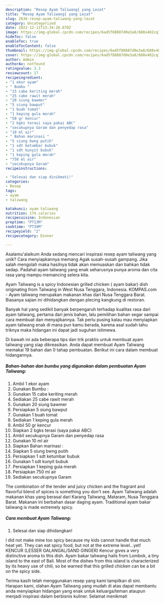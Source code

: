 ```yaml
---
description: "Resep Ayam Taliwang{ yang Lezat"
title: "Resep Ayam Taliwang{ yang Lezat"
slug: 2636-resep-ayam-taliwang-yang-lezat
category: Uncategorized
date: 2022-12-11T13:34:20.670Z
image: https://img-global.cpcdn.com/recipes/6ad5f88887d0e3a8/680x482cq70/ayam-taliwang-foto-resep-utama.jpg
hideToc: false
enableToc: true
enableTocContent: false
thumbnail: https://img-global.cpcdn.com/recipes/6ad5f88887d0e3a8/680x482cq70/ayam-taliwang-foto-resep-utama.jpg
cover: https://img-global.cpcdn.com/recipes/6ad5f88887d0e3a8/680x482cq70/ayam-taliwang-foto-resep-utama.jpg
author: Admin
authorAv: notfound
ratingvalue: 3.3
reviewcount: 17
recipeingredient:
- "1 ekor ayam"
- " Bumbu "
- "15 cabe keriting merah"
- "25 cabe rawit merah"
- "20 siung bawmer"
- "5 siung bawput"
- "1 buah tomat"
- "1 keping gula merah"
- "50 gr kencur"
- "2 bgks terasi saya pakai ABC"
- "secukupnya Garam dan penyedap rasa"
- "10 ml air"
- " Bahan marinasi "
- "5 siung bwng putih"
- "1 sdt ketumbar bubuk"
- "1 sdt kunyit bubuk"
- "1 keping gula merah"
- "750 ml air"
- "secukupnya Garam"
recipeinstructions:

- "Selesai dan siap dinikmati!"
categories:
- Resep
tags:
- ayam
- taliwang

katakunci: ayam taliwang 
nutrition: 174 calories
recipecuisine: Indonesian
preptime: "PT13M"
cooktime: "PT39M"
recipeyield: "2"
recipecategory: Dinner

---
```



Asalamu'alaikum Anda sedang mencari inspirasi resep ayam taliwang yang unik? Cara menyiapkannya memang Agak susah-susah gampang. Jika salah mengolah maka hasilnya tidak akan memuaskan dan bahkan tidak sedap. Padahal ayam taliwang yang enak seharusnya punya aroma dan cita rasa yang mampu memancing selera kita.


Ayam Taliwang is a spicy Indonesian grilled chicken ( ayam bakar) dish originating from Taliwang in West Nusa Tenggara, Indonesia. KOMPAS.com - Ayam taliwang merupakan makanan khas dari Nusa Tenggara Barat. Biasanya sajian ini dihidangkan dengan plecing kangkung di restoran.

Banyak hal yang sedikit banyak berpengaruh terhadap kualitas rasa dari ayam taliwang, pertama dari jenis bahan, lalu pemilihan bahan segar sampai cara membuat dan menyajikannya. Tak perlu pusing kalau mau menyiapkan ayam taliwang enak di mana pun kamu berada, karena asal sudah tahu triknya maka hidangan ini dapat jadi suguhan istimewa.


Di bawah ini ada beberapa tips dan trik praktis untuk membuat ayam taliwang yang siap dikreasikan. Anda dapat membuat Ayam Taliwang memakai 19 bahan dan 0 tahap pembuatan. Berikut ini cara dalam membuat hidangannya.

<!--inarticleads1-->

##### Bahan-bahan dan bumbu yang digunakan dalam pembuatan Ayam Taliwang:

1. Ambil 1 ekor ayam
1. Gunakan  Bumbu :
1. Gunakan 15 cabe keriting merah
1. Sediakan 25 cabe rawit merah
1. Gunakan 20 siung bawmer
1. Persiapkan 5 siung bawput
1. Gunakan 1 buah tomat
1. Sediakan 1 keping gula merah
1. Ambil 50 gr kencur
1. Siapkan 2 bgks terasi (saya pakai ABC)
1. Ambil secukupnya Garam dan penyedap rasa
1. Gunakan 10 ml air
1. Siapkan  Bahan marinasi :
1. Siapkan 5 siung bwng putih
1. Persiapkan 1 sdt ketumbar bubuk
1. Gunakan 1 sdt kunyit bubuk
1. Persiapkan 1 keping gula merah
1. Persiapkan 750 ml air
1. Sediakan secukupnya Garam


The combination of the tender and juicy chicken and the fragrant and flavorful blend of spices is something you don&#39;t see. Ayam Taliwang adalah makanan khas yang berasal dari Karang Taliwang, Mataram, Nusa Tenggara Barat. Makanan ini berbahan dasar daging ayam. Traditional ayam bakar taliwang is made extremely spicy. 

<!--inarticleads2-->

##### Cara membuat Ayam Taliwang:


1. Selesai dan siap dihidangkan!

I did not make mine too spicy because my kids cannot handle that much heat yet. They can eat spicy food, but not at the extreme level…yet! KENCUR (LESSER GALANGAL/SAND GINGER) Kencur gives a very distinctive aroma to this dish. Ayam bakar taliwang hails from Lombok, a tiny island to the east of Bali. Most of the dishes from this island is characterized by its heavy use of chili, so be warned that this grilled chicken can be a bit on the spicy side. 

Terima kasih telah menggunakan resep yang kami tampilkan di sini. Harapan kami, olahan Ayam Taliwang yang mudah di atas dapat membantu anda menyiapkan hidangan yang enak untuk keluarga/teman ataupun menjadi inspirasi dalam berbisnis kuliner. Selamat menikmati
